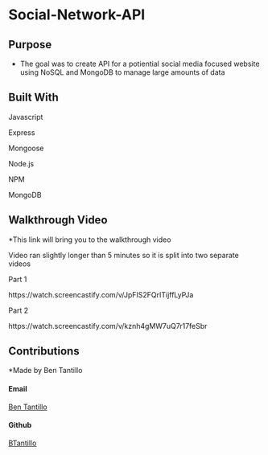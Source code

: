 # Social-Network-API

## Purpose

* The goal was to create API for a potiential social media focused website using NoSQL and MongoDB to manage large amounts of data

## Built With

<p>Javascript</p>
<p>Express</p>
<p>Mongoose</p>
<p>Node.js</p>
<p>NPM</p>
<p>MongoDB</p>



## Walkthrough Video

*This link will bring you to the walkthrough video
<p>Video ran slightly longer than 5 minutes so it is split into two separate videos</p>

<p>Part 1</p>
https://watch.screencastify.com/v/JpFIS2FQrITijffLyPJa

<p>Part 2</p>
https://watch.screencastify.com/v/kznh4gMW7uQ7r17feSbr


## Contributions

*Made by Ben Tantillo
<p>
<h4>Email</h4>
<a href="mailto:bentantillo@gmail.com">Ben Tantillo </a>
</p>
<p>
<h4>Github</h4>
<a href="https://github.com/BTantillo">BTantillo </a>
</p>

